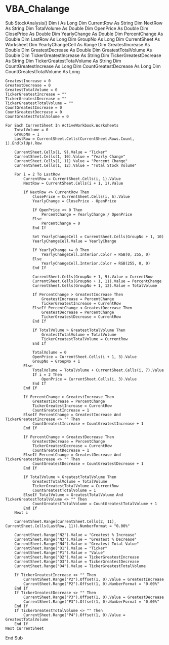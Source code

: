 # VBA_Chalange
Sub StockAnalysis()
    Dim i As Long
    Dim CurrentRow As String
    Dim NextRow As String
    Dim TotalVolume As Double
    Dim OpenPrice As Double
    Dim ClosePrice As Double
    Dim YearlyChange As Double
    Dim PercentChange As Double
    Dim LastRow As Long
    Dim GroupNo As Long
    Dim CurrentSheet As Worksheet
    Dim YearlyChangeCell As Range
    Dim GreatestIncrease As Double
    Dim GreatestDecrease As Double
    Dim GreatestTotalVolume As Double
    Dim TickerGreatestIncrease As String
    Dim TickerGreatestDecrease As String
    Dim TickerGreatestTotalVolume As String
    Dim CountGreatestIncrease As Long
    Dim CountGreatestDecrease As Long
    Dim CountGreatestTotalVolume As Long
    
    GreatestIncrease = 0
    GreatestDecrease = 0
    GreatestTotalVolume = 0
    TickerGreatestIncrease = ""
    TickerGreatestDecrease = ""
    TickerGreatestTotalVolume = ""
    CountGreatestIncrease = 0
    CountGreatestDecrease = 0
    CountGreatestTotalVolume = 0
    
    For Each CurrentSheet In ActiveWorkbook.Worksheets
        TotalVolume = 0
        GroupNo = 1
        LastRow = CurrentSheet.Cells(CurrentSheet.Rows.Count, 1).End(xlUp).Row
        
        CurrentSheet.Cells(1, 9).Value = "Ticker"
        CurrentSheet.Cells(1, 10).Value = "Yearly Change"
        CurrentSheet.Cells(1, 11).Value = "Percent Change"
        CurrentSheet.Cells(1, 12).Value = "Total Stock Volume"
        
        For i = 2 To LastRow
            CurrentRow = CurrentSheet.Cells(i, 1).Value
            NextRow = CurrentSheet.Cells(i + 1, 1).Value
            
            If NextRow <> CurrentRow Then
                ClosePrice = CurrentSheet.Cells(i, 6).Value
                YearlyChange = ClosePrice - OpenPrice
                
                If OpenPrice <> 0 Then
                    PercentChange = YearlyChange / OpenPrice
                Else
                    PercentChange = 0
                End If
                
                Set YearlyChangeCell = CurrentSheet.Cells(GroupNo + 1, 10)
                YearlyChangeCell.Value = YearlyChange
                
                If YearlyChange >= 0 Then
                    YearlyChangeCell.Interior.Color = RGB(0, 255, 0)
                Else
                    YearlyChangeCell.Interior.Color = RGB(255, 0, 0)
                End If
                
                CurrentSheet.Cells(GroupNo + 1, 9).Value = CurrentRow
                CurrentSheet.Cells(GroupNo + 1, 11).Value = PercentChange
                CurrentSheet.Cells(GroupNo + 1, 12).Value = TotalVolume
                
                If PercentChange > GreatestIncrease Then
                    GreatestIncrease = PercentChange
                    TickerGreatestIncrease = CurrentRow
                ElseIf PercentChange < GreatestDecrease Then
                    GreatestDecrease = PercentChange
                    TickerGreatestDecrease = CurrentRow
                End If
                
                If TotalVolume > GreatestTotalVolume Then
                    GreatestTotalVolume = TotalVolume
                    TickerGreatestTotalVolume = CurrentRow
                End If
                
                TotalVolume = 0
                OpenPrice = CurrentSheet.Cells(i + 1, 3).Value
                GroupNo = GroupNo + 1
            Else
                TotalVolume = TotalVolume + CurrentSheet.Cells(i, 7).Value
                If i = 2 Then
                    OpenPrice = CurrentSheet.Cells(i, 3).Value
                End If
            End If
            
            If PercentChange > GreatestIncrease Then
                GreatestIncrease = PercentChange
                TickerGreatestIncrease = CurrentRow
                CountGreatestIncrease = 1
            ElseIf PercentChange = GreatestIncrease And TickerGreatestIncrease <> "" Then
                CountGreatestIncrease = CountGreatestIncrease + 1
            End If
            
            If PercentChange < GreatestDecrease Then
                GreatestDecrease = PercentChange
                TickerGreatestDecrease = CurrentRow
                CountGreatestDecrease = 1
            ElseIf PercentChange = GreatestDecrease And TickerGreatestDecrease <> "" Then
                CountGreatestDecrease = CountGreatestDecrease + 1
            End If
            
            If TotalVolume > GreatestTotalVolume Then
                GreatestTotalVolume = TotalVolume
                TickerGreatestTotalVolume = CurrentRow
                CountGreatestTotalVolume = 1
            ElseIf TotalVolume = GreatestTotalVolume And TickerGreatestTotalVolume <> "" Then
                CountGreatestTotalVolume = CountGreatestTotalVolume + 1
            End If
        Next i
        
        CurrentSheet.Range(CurrentSheet.Cells(2, 11), CurrentSheet.Cells(LastRow, 11)).NumberFormat = "0.00%"
        
        CurrentSheet.Range("N2").Value = "Greatest % Increase"
        CurrentSheet.Range("N3").Value = "Greatest % Decrease"
        CurrentSheet.Range("N4").Value = "Greatest Total Value"
        CurrentSheet.Range("O1").Value = "Ticker"
        CurrentSheet.Range("P1").Value = "Value"
        CurrentSheet.Range("O2").Value = TickerGreatestIncrease
        CurrentSheet.Range("O3").Value = TickerGreatestDecrease
        CurrentSheet.Range("O4").Value = TickerGreatestTotalVolume
        
        If TickerGreatestIncrease <> "" Then
            CurrentSheet.Range("P2").Offset(1, 0).Value = GreatestIncrease
            CurrentSheet.Range("P2").Offset(1, 0).NumberFormat = "0.00%"
        End If
        If TickerGreatestDecrease <> "" Then
            CurrentSheet.Range("P3").Offset(1, 0).Value = GreatestDecrease
            CurrentSheet.Range("P3").Offset(1, 0).NumberFormat = "0.00%"
        End If
        If TickerGreatestTotalVolume <> "" Then
            CurrentSheet.Range("P4").Offset(1, 0).Value = GreatestTotalVolume
        End If
    Next CurrentSheet
End Sub
